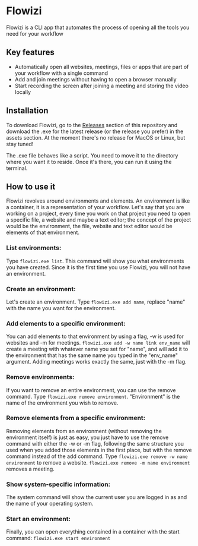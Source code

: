# Flowizi

Flowizi is a CLI app that automates the process of opening all the tools you need for your workflow

## Key features

- Automatically open all websites, meetings, files or apps that are part of your workflow with a single command
- Add and join meetings without having to open a browser manually
- Start recording the screen after joining a meeting and storing the video locally

## Installation

To download Flowizi, go to the [Releases](https://github.com/jeangiraldoo/flowizi/releases) section of this repository and download the .exe for the latest release (or the release you prefer) in the assets section. At the moment there's no release for MacOS or Linux, but stay tuned!

The .exe file behaves like a script. You need to move it to the directory where you want it to reside. Once it's there, you can run it using the terminal.

## How to use it

Flowizi revolves around environments and elements. An environment is like a container, it is a representation of your workflow. Let's say that you are working on a project, every time you work on that project you need to open a specific file, a website and maybe a text editor; the concept of the project would be the environment, the file, website and text editor would be elements of that environment.

### List environments: 

Type `flowizi.exe list`. This command will show you what environments you have created. Since it is the first time you use Flowizi, you will not have an environment.

### Create an environment:

Let's create an environment. Type `flowizi.exe add name`, replace "name" with the name you want for the environment.

### Add elements to a specific environment:

You can add elements to that environment by using a flag, -w is used for websites and -m for meetings. `flowizi.exe add -w name link env_name` will create a meeting with whatever name you set for "name", and will add it to the environment that has the same name you typed in the "env_name" argument. Adding meetings works exactly the same, just with the -m flag.

### Remove environments:

If you want to remove an entire environment, you can use the remove command. Type `flowizi.exe remove environment`. "Environment" is the name of the environment you wish to remove.

### Remove elements from a specific environment:

Removing elements from an environment (without removing the environment itself) is just as easy, you just have to use the remove command with either the -w or -m flag, following the same structure you used when you added those elements in the first place, but with the remove command instead of the add command. Type `flowizi.exe remove -w name environment` to remove a website. `flowizi.exe remove -m name environment` removes a meeting.

### Show system-specific information:

The system command will show the current user you are logged in as and the name of your operating system.

### Start an environment:

Finally, you can open everything contained in a container with the start command: `flowizi.exe start environment` 
